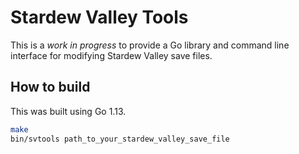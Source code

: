 # Stardew Valley Tools

This is a _work in progress_ to provide a Go library and command line interface for
modifying Stardew Valley save files.

## How to build

This was built using Go 1.13.

```sh
make
bin/svtools path_to_your_stardew_valley_save_file
```
